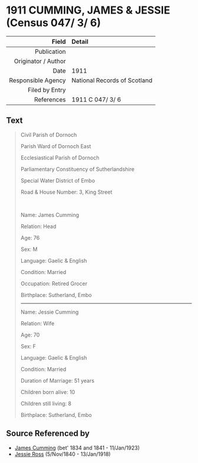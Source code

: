 ﻿---
layout: page
permalink: /sources/s86652528
---

# 1911 CUMMING, JAMES & JESSIE (Census 047/ 3/ 6)

Field | Detail
---:|:---
Publication | 
Originator / Author | 
Date | 1911
Responsible Agency | National Records of Scotland
Filed by Entry | 
References | 1911 C 047/ 3/ 6

## Text

> Civil Parish of Dornoch
>
> Parish Ward of Dornoch East
>
> Ecclesiastical Parish of Dornoch
>
> Parliamentary Constituency of Sutherlandshire
>
> Special Water District of Embo
>
> Road & House Number: 3, King Street
>
> <br/>
>
> Name: James Cumming
>
> Relation: Head
>
> Age: 76
>
> Sex: M
>
> Language: Gaelic & English
>
> Condition: Married
>
> Occupation: Retired Grocer
>
> Birthplace: Sutherland, Embo
>
> ---
>
> Name: Jessie Cumming
>
> Relation: Wife
>
> Age: 70
>
> Sex: F
>
> Language: Gaelic & English
>
> Condition: Married
>
> Duration of Marriage: 51 years
>
> Children born alive: 10
>
> Children still living: 8
>
> Birthplace: Sutherland, Embo
>

## Source Referenced by

* [James Cumming](../people/@66384942@-james-cumming-b1834~1841-d1923-1-11.md) (bet' 1834 and 1841 - 11/Jan/1923)
* [Jessie Ross](../people/@60546968@-jessie-ross-b1840-11-5-d1918-1-13.md) (5/Nov/1840 - 13/Jan/1918)
